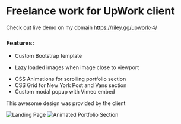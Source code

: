# Freelance work for UpWork client

Check out live demo on my domain https://riley.gg/upwork-4/

### Features:

- Custom Bootstrap template

* Lazy loaded images when image close to viewport

- CSS Animations for scrolling portfolio section
- CSS Grid for New York Post and Vans section
- Custom modal popup with Vimeo embed

This awesome design was provided by the client

![Landing Page](https://i.imgur.com/J7KeoDc.png)
![Animated Portfolio Section](upwork-4-css-animations.gif)

